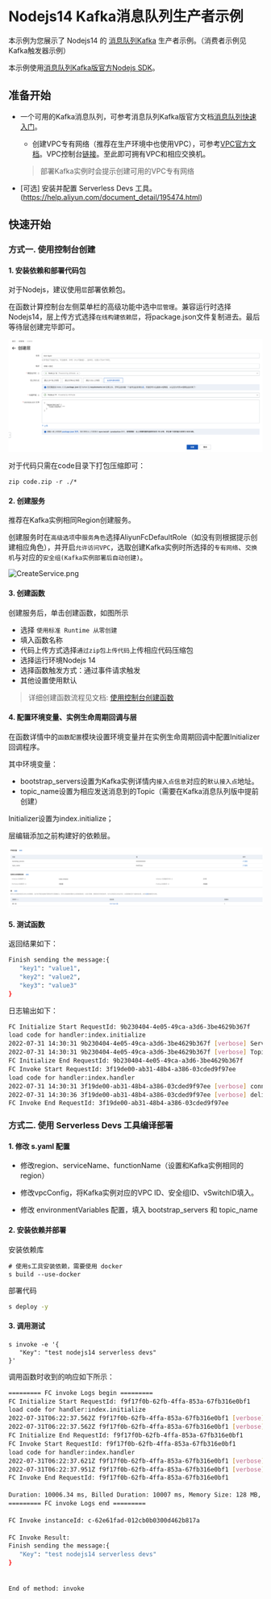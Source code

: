 # Nodejs14 Kafka消息队列生产者示例

本示例为您展示了 Nodejs14 的 [消息队列Kafka](https://help.aliyun.com/document_detail/68151.html?spm=5176.167616.J_5253785160.5.2dfe6feexRPqMj) 生产者示例。（消费者示例见Kafka触发器示例）

本示例使用[消息队列Kafka版官方Nodejs SDK](https://help.aliyun.com/document_detail/184266.html)。

 ## 准备开始

 - 一个可用的Kafka消息队列，可参考消息队列Kafka版官方文档[消息队列快速入门](https://help.aliyun.com/document_detail/99949.html)。

   - 创建VPC专有网络（推荐在生产环境中也使用VPC），可参考[VPC官方文档](https://help.aliyun.com/document_detail/65398.htm?spm=a2c4g.11186623.0.0.61be4c9d4aGfpg#task-1012575)。VPC控制台[链接](https://vpcnext.console.aliyun.com/)。至此即可拥有VPC和相应交换机。

   > 部署Kafka实例时会提示创建可用的VPC专有网络

 - [可选] 安装并配置 Serverless Devs 工具。(https://help.aliyun.com/document_detail/195474.html)

 ## 快速开始

 ### 方式一. 使用控制台创建

#### 1. 安装依赖和部署代码包

对于Nodejs，建议使用`层`部署依赖包。

在函数计算控制台左侧菜单栏的高级功能中选中`层管理`。兼容运行时选择Nodejs14，层上传方式选择`在线构建依赖层`，将package.json文件复制进去。最后等待层创建完毕即可。

![CreateLayer](assets/layer.png)

对于代码只需在code目录下打包压缩即可：

```shell
zip code.zip -r ./*
```



 #### 2. 创建服务

推荐在Kafka实例相同Region创建服务。

创建服务时在`高级选项`中`服务角色`选择AliyunFcDefaultRole（如没有则根据提示创建相应角色），并开启`允许访问VPC`，选取创建Kafka实例时所选择的`专有网络`、`交换机`与对应的`安全组(Kafka实例部署后自动创建)`。

![CreateService.png](/Users/leospard/Desktop/code-example/java/java11-kafka-producer/assets/CreateService.png)



#### 3. 创建函数

  创建服务后，单击创建函数，如图所示

 - 选择 `使用标准 Runtime 从零创建`
 - 填入函数名称
 - 代码上传方式选择`通过zip包上传代码`上传相应代码压缩包
 - 选择运行环境Nodejs 14
 - 选择函数触发方式：通过事件请求触发
 - 其他设置使用默认

 > 详细创建函数流程见文档: [使用控制台创建函数](https://help.aliyun.com/document_detail/51783.html)



#### 4. 配置环境变量、实例生命周期回调与层

在函数详情中的`函数配置`模块设置环境变量并在实例生命周期回调中配置Initializer 回调程序。

其中环境变量：

- bootstrap_servers设置为Kafka实例详情内`接入点信息`对应的`默认接入点`地址。
- topic_name设置为相应发送消息到的Topic（需要在Kafka消息队列版中提前创建）

Initializer设置为index.initialize；

层编辑添加之前构建好的依赖层。

![FunctionConfig.png](assets/FunctionConfig.png)



 #### 5. 测试函数

 返回结果如下：

 ```bash
Finish sending the message:{
    "key1": "value1",
    "key2": "value2",
    "key3": "value3"
}
 ```

日志输出如下：

```bash
FC Initialize Start RequestId: 9b230404-4e05-49ca-a3d6-3be4629b367f
load code for handler:index.initialize
2022-07-31 14:30:31 9b230404-4e05-49ca-a3d6-3be4629b367f [verbose] Servers:  alikafka-pre-cn-7mz2sr1xa00c-1-vpc.alikafka.aliyuncs.com:9092
2022-07-31 14:30:31 9b230404-4e05-49ca-a3d6-3be4629b367f [verbose] TopicName:  HelloTopic
FC Initialize End RequestId: 9b230404-4e05-49ca-a3d6-3be4629b367f
FC Invoke Start RequestId: 3f19de00-ab31-48b4-a386-03cded9f97ee
load code for handler:index.handler
2022-07-31 14:30:31 3f19de00-ab31-48b4-a386-03cded9f97ee [verbose] connect ok
2022-07-31 14:30:36 3f19de00-ab31-48b4-a386-03cded9f97ee [verbose] delivery-report: producer ok
FC Invoke End RequestId: 3f19de00-ab31-48b4-a386-03cded9f97ee
```

 ### 方式二. 使用 Serverless Devs 工具编译部署

 #### 1. 修改 s.yaml 配置

- 修改region、serviceName、functionName（设置和Kafka实例相同的region）

- 修改vpcConfig，将Kafka实例对应的VPC ID、安全组ID、vSwitchID填入。

- 修改 environmentVariables 配置，填入 bootstrap_servers 和 topic_name


 #### 2. 安装依赖并部署

 安装依赖库

 ```shell
# 使用s工具安装依赖，需要使用 docker
s build --use-docker
 ```

 部署代码

 ```bash
s deploy -y
 ```

 #### 3. 调用测试

 ```shell
s invoke -e '{
    "Key": "test nodejs14 serverless devs"
}'
 ```

 调用函数时收到的响应如下所示：

 ```bash
========= FC invoke Logs begin =========
FC Initialize Start RequestId: f9f17f0b-62fb-4ffa-853a-67fb316e0bf1
load code for handler:index.initialize
2022-07-31T06:22:37.562Z f9f17f0b-62fb-4ffa-853a-67fb316e0bf1 [verbose] Servers:  alikafka-pre-cn-7mz2sr1xa00c-3-vpc.alikafka.aliyuncs.com:9092
2022-07-31T06:22:37.562Z f9f17f0b-62fb-4ffa-853a-67fb316e0bf1 [verbose] TopicName:  HelloTopic
FC Initialize End RequestId: f9f17f0b-62fb-4ffa-853a-67fb316e0bf1
FC Invoke Start RequestId: f9f17f0b-62fb-4ffa-853a-67fb316e0bf1
load code for handler:index.handler
2022-07-31T06:22:37.621Z f9f17f0b-62fb-4ffa-853a-67fb316e0bf1 [verbose] connect ok
2022-07-31T06:22:37.951Z f9f17f0b-62fb-4ffa-853a-67fb316e0bf1 [verbose] delivery-report: producer ok
FC Invoke End RequestId: f9f17f0b-62fb-4ffa-853a-67fb316e0bf1

Duration: 10006.34 ms, Billed Duration: 10007 ms, Memory Size: 128 MB, Max Memory Used: 53.24 MB
========= FC invoke Logs end =========

FC Invoke instanceId: c-62e61fad-012cb0b0300d462b817a

FC Invoke Result:
Finish sending the message:{
    "Key": "test nodejs14 serverless devs"
}


End of method: invoke
 ```

